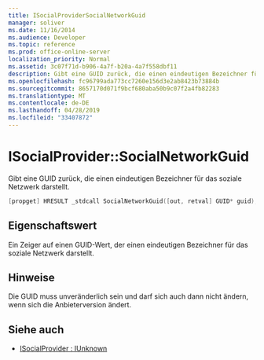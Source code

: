```yaml
---
title: ISocialProviderSocialNetworkGuid
manager: soliver
ms.date: 11/16/2014
ms.audience: Developer
ms.topic: reference
ms.prod: office-online-server
localization_priority: Normal
ms.assetid: 3c07f71d-b906-4a7f-b20a-4a7f558dbf11
description: Gibt eine GUID zurück, die einen eindeutigen Bezeichner für das soziale Netzwerk darstellt.
ms.openlocfilehash: fc96799ada773cc7260e156d3e2ab8423b73884b
ms.sourcegitcommit: 8657170d071f9bcf680aba50b9c07f2a4fb82283
ms.translationtype: MT
ms.contentlocale: de-DE
ms.lasthandoff: 04/28/2019
ms.locfileid: "33407872"
---
```

# <a name="isocialprovidersocialnetworkguid"></a>ISocialProvider::SocialNetworkGuid

Gibt eine GUID zurück, die einen eindeutigen Bezeichner für das soziale Netzwerk darstellt.
  
```cpp
[propget] HRESULT _stdcall SocialNetworkGuid([out, retval] GUID* guid);
```

## <a name="property-value"></a>Eigenschaftswert

Ein Zeiger auf einen GUID-Wert, der einen eindeutigen Bezeichner für das soziale Netzwerk darstellt.
  
## <a name="remarks"></a>Hinweise

Die GUID muss unveränderlich sein und darf sich auch dann nicht ändern, wenn sich die Anbieterversion ändert.
  
## <a name="see-also"></a>Siehe auch

- [ISocialProvider : IUnknown](isocialprovideriunknown.md)

